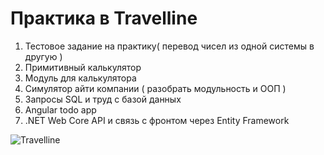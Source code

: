 # Практика в Travelline
1) Тестовое задание на практику( перевод чисел из одной системы в другую )
2) Примитивный калькулятор
3) Модуль для калькулятора
4) Симулятор айти компании ( разобрать модульность и ООП )
5) Запросы SQL и труд с базой данных
6) Angular todo app
7) .NET Web Core API и связь с фронтом через Entity Framework

![Travelline](http://dl3.joxi.net/drive/2021/04/30/0048/3026/3177426/26/f64252eff2.jpg)
